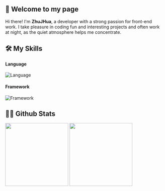 ## 👋 Welcome to my page

Hi there! I'm **ZhuJHua**, a developer with a strong passion for front-end work. I take pleasure in coding fun and interesting projects and often work at night, as the quiet atmosphere helps me concentrate.

## 🛠 My Skills

#### Language
![Language](https://skillicons.dev/icons?i=js,ts,dart,java,kotlin,python)


#### Framework
![Framework](https://skillicons.dev/icons?i=vue,flutter,spring,ktor)


## 👨‍💻 Github Stats
<img height=200 align="center" src="https://github-readme-stats.vercel.app/api?username=ZhuJHua&show_icons=true&theme=transparent&hide_border=true&hide_title=true" /> <img height=200 align="center" src="https://github-readme-stats.vercel.app/api/top-langs?username=ZhuJHua&layout=compact&theme=transparent&langs_count=8&hide_border=true&hide_title=true" />
